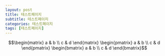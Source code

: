 ```yaml
---
layout: post
title: 테스트페이지
subtitle: 테스트페이지
categories: 테스트페이지
tags: [테스트페이지]
---
```


$$\begin{matrix} a & b \\ c & d \end{matrix}
\begin{pmatrix} a & b \\ c & d \end{pmatrix}
\begin{bmatrix} a & b \\ c & d \end{bmatrix}$$